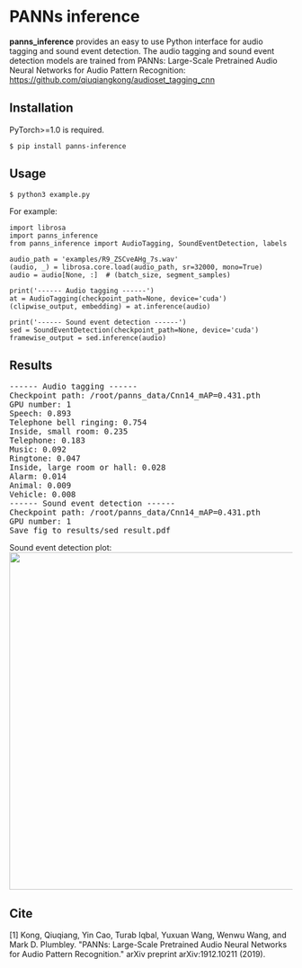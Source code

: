 # PANNs inference

**panns_inference** provides an easy to use Python interface for audio tagging and sound event detection. The audio tagging and sound event detection models are trained from PANNs: Large-Scale Pretrained Audio Neural Networks for Audio Pattern Recognition: https://github.com/qiuqiangkong/audioset_tagging_cnn

## Installation
PyTorch>=1.0 is required.
```
$ pip install panns-inference
```

## Usage
```
$ python3 example.py
```

For example:

```
import librosa
import panns_inference
from panns_inference import AudioTagging, SoundEventDetection, labels

audio_path = 'examples/R9_ZSCveAHg_7s.wav'
(audio, _) = librosa.core.load(audio_path, sr=32000, mono=True)
audio = audio[None, :]  # (batch_size, segment_samples)

print('------ Audio tagging ------')
at = AudioTagging(checkpoint_path=None, device='cuda')
(clipwise_output, embedding) = at.inference(audio)

print('------ Sound event detection ------')
sed = SoundEventDetection(checkpoint_path=None, device='cuda')
framewise_output = sed.inference(audio)
```


## Results
<pre>
------ Audio tagging ------
Checkpoint path: /root/panns_data/Cnn14_mAP=0.431.pth
GPU number: 1
Speech: 0.893
Telephone bell ringing: 0.754
Inside, small room: 0.235
Telephone: 0.183
Music: 0.092
Ringtone: 0.047
Inside, large room or hall: 0.028
Alarm: 0.014
Animal: 0.009
Vehicle: 0.008
------ Sound event detection ------
Checkpoint path: /root/panns_data/Cnn14_mAP=0.431.pth
GPU number: 1
Save fig to results/sed_result.pdf
</pre>

Sound event detection plot:
<img src="resources/sed_result.png" width="600">

## Cite
[1] Kong, Qiuqiang, Yin Cao, Turab Iqbal, Yuxuan Wang, Wenwu Wang, and Mark D. Plumbley. "PANNs: Large-Scale Pretrained Audio Neural Networks for Audio Pattern Recognition." arXiv preprint arXiv:1912.10211 (2019).